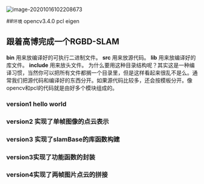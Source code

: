 ![image-20201016102208673](/home/xgq/.config/Typora/typora-user-images/image-20201016102208673.png)


##`环境`
opencv3.4.0
pcl
eigen






## 跟着高博完成一个RGBD-SLAM

**bin** 用来放编译好的可执行二进制文件。
**src** 用来放源代码。
**lib** 用来放编译好的库文件。
**include** 用来放头文件。
为什么要用这种目录结构呢？其实这是一种编译习惯，当然你可以把所有文件都搁一个目录里，但是这样看起来很乱不是么。通常我们把源代码和编译好的东西分开。如果源代码比较多，还会按模板分开。像opencv和pcl的代码就是由好多个模块组成的。



### version1 hello world

### version2 实现了单帧图像的点云表示

### version3 实现了slamBase的库函数构建

### version3实现了功能函数的封装

### version4实现了两帧图片点云的拼接


